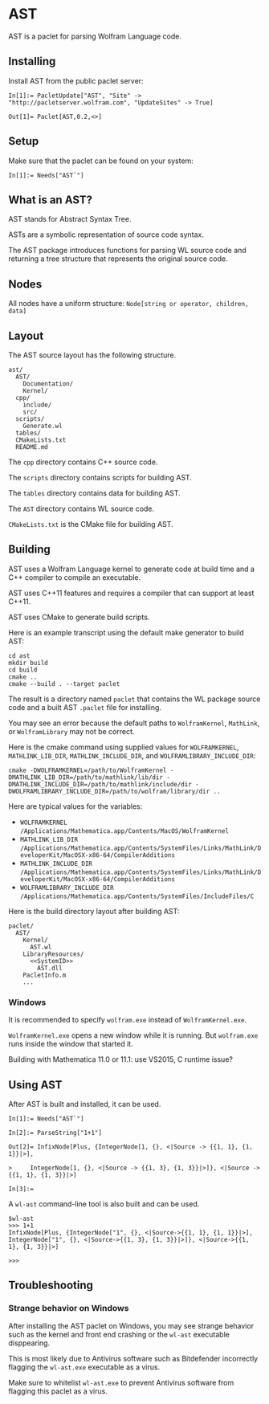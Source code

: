 # AST

AST is a paclet for parsing Wolfram Language code.


## Installing

Install AST from the public paclet server:
```
In[1]:= PacletUpdate["AST", "Site" -> "http://pacletserver.wolfram.com", "UpdateSites" -> True]

Out[1]= Paclet[AST,0.2,<>]
```


## Setup

Make sure that the paclet can be found on your system:
```
In[1]:= Needs["AST`"]
```


## What is an AST?

AST stands for Abstract Syntax Tree.

ASTs are a symbolic representation of source code syntax.

The AST package introduces functions for parsing WL source code and returning a tree structure that represents the original source code.


## Nodes

All nodes have a uniform structure:
`Node[string or operator, children, data]`


## Layout

The AST source layout has the following structure.
```
ast/
  AST/
    Documentation/
    Kernel/
  cpp/
    include/
    src/
  scripts/
    Generate.wl
  tables/
  CMakeLists.txt
  README.md
```

The `cpp` directory contains C++ source code.

The `scripts` directory contains scripts for building AST.

The `tables` directory contains data for building AST.

The `AST` directory contains WL source code.

`CMakeLists.txt` is the CMake file for building AST.


## Building

AST uses a Wolfram Language kernel to generate code at build time and a C++ compiler to compile an executable.

AST uses C++11 features and requires a compiler that can support at least C++11.

AST uses CMake to generate build scripts.

Here is an example transcript using the default make generator to build AST:
```
cd ast
mkdir build
cd build
cmake ..
cmake --build . --target paclet
```

The result is a directory named `paclet` that contains the WL package source code and a built AST `.paclet` file for installing.

You may see an error because the default paths to `WolframKernel`, `MathLink`, or `WolframLibrary` may not be correct.

Here is the cmake command using supplied values for `WOLFRAMKERNEL`, `MATHLINK_LIB_DIR`, `MATHLINK_INCLUDE_DIR`, and `WOLFRAMLIBRARY_INCLUDE_DIR`:
```
cmake -DWOLFRAMKERNEL=/path/to/WolframKernel -DMATHLINK_LIB_DIR=/path/to/mathlink/lib/dir -DMATHLINK_INCLUDE_DIR=/path/to/mathlink/include/dir -DWOLFRAMLIBRARY_INCLUDE_DIR=/path/to/wolfram/library/dir ..
```

Here are typical values for the variables:
* `WOLFRAMKERNEL` `/Applications/Mathematica.app/Contents/MacOS/WolframKernel`
* `MATHLINK_LIB_DIR` `/Applications/Mathematica.app/Contents/SystemFiles/Links/MathLink/DeveloperKit/MacOSX-x86-64/CompilerAdditions`
* `MATHLINK_INCLUDE_DIR` `/Applications/Mathematica.app/Contents/SystemFiles/Links/MathLink/DeveloperKit/MacOSX-x86-64/CompilerAdditions`
* `WOLFRAMLIBRARY_INCLUDE_DIR` `/Applications/Mathematica.app/Contents/SystemFiles/IncludeFiles/C`

Here is the build directory layout after building AST:

```
paclet/
  AST/
    Kernel/
      AST.wl
    LibraryResources/
      <<SystemID>>
        AST.dll
    PacletInfo.m
    ...
```

### Windows

It is recommended to specify `wolfram.exe` instead of `WolframKernel.exe`.

`WolframKernel.exe` opens a new window while it is running. But `wolfram.exe` runs inside the window that started it.

Building with Mathematica 11.0 or 11.1: use VS2015, C runtime issue?


## Using AST

After AST is built and installed, it can be used.

```
In[1]:= Needs["AST`"]

In[2]:= ParseString["1+1"]

Out[2]= InfixNode[Plus, {IntegerNode[1, {}, <|Source -> {{1, 1}, {1, 1}}|>],

>     IntegerNode[1, {}, <|Source -> {{1, 3}, {1, 3}}|>]}, <|Source -> {{1, 1}, {1, 3}}|>]

In[3]:=
```

A `wl-ast` command-line tool is also built and can be used.

```
$wl-ast
>>> 1+1
InfixNode[Plus, {IntegerNode["1", {}, <|Source->{{1, 1}, {1, 1}}|>], IntegerNode["1", {}, <|Source->{{1, 3}, {1, 3}}|>]}, <|Source->{{1, 1}, {1, 3}}|>]

>>>
```


## Troubleshooting

### Strange behavior on Windows

After installing the AST paclet on Windows, you may see strange behavior such as the kernel and front end crashing or the `wl-ast` executable disppearing.

This is most likely due to Antivirus software such as Bitdefender incorrectly flagging the `wl-ast.exe` executable as a virus.

Make sure to whitelist `wl-ast.exe` to prevent Antivirus software from flagging this paclet as a virus.

<!--- bug 236253 --->
